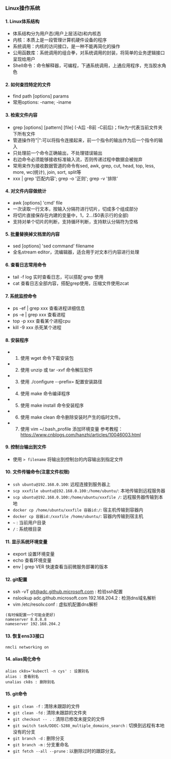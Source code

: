 ### Linux操作系统

#### 1. Linux体系结构
- 体系结构分为用户态(用户上层活动)和内核态
- 内核：本质上是一段管理计算机硬件设备的程序
- 系统调用：内核的访问接口，是一种不能再简化的操作
- 公用函数库：系统调用的组合拳，对系统调用的封装，将简单的业务逻辑接口呈现给用户
- Shell命令：命令解释器，可编程，下通系统调用，上通应用程序，充当胶水角色

#### 2. 如何查找特定的文件
- find path [options] params
- 常用options: -name; -iname

#### 3. 检索文件内容
- grep [options] [pattern] [file] (-A后 -B前 -C前后)；file为`*`代表当前文件夹下所有文件
- 管道操作符"|":可以将指令连接起来，前一个指令的输出作为后一个指令的输入
- 只处理前一个命令正确输出，不处理错误输出
- 右边命令必须能够接收标准输入流，否则传递过程中数据会被抛弃
- 常用来作为接收数据管道的命令有sed, awk, grep, cut, head, top, less, more, wc(统计), join, sort, split等
- xxx | grep '匹配内容'; grep -o '正则'; grep -v '排除' 

#### 4. 对文件内容做统计
- awk [options] 'cmd' file
- 一次读取一行文本，按输入分隔符进行切片，切成多个组成部分
- 将切片直接保存在内建的变量中，$1，$2...($0表示行的全部)
- 支持对单个切片的判断，支持循环判断，支持默认分隔符为空格

#### 5. 批量替换掉文档里的内容
- sed [options] 'sed command' filename
- 全名stream editor，流编辑器，适合用于对文本行内容进行处理

#### 6. 查看日志常用命令 
- tail -f log 实时查看日志，可以搭配 grep 使用
- cat 查看日志全部内容，搭配grep使用，压缩文件使用zcat

#### 7. 系统监控命令
- ps -ef | grep xxx 查看进程详细信息
- ps -e | grep xxx 查看进程
- top -p xxx 查看某个进程cpu
- kill -9 xxx 杀死某个进程

#### 8. 安装程序
- 1. 使用 wget 命令下载安装包
- 2. 使用 unzip 或 tar -xvf 命令解压软件
- 3. 使用 ./configure --prefix= 配置安装路径
- 4. 使用 make 命令编译程序
- 5. 使用 make install 命令安装程序
- 6. 使用 make clean 命令删除安装时产生的临时文件。
- 7. 使用 vim ~/.bash_profile 添加环境变量
参考教程：https://www.cnblogs.com/hanzhi/articles/10046003.html

#### 9. 控制台输出到文件
- 使用 `> filename` 将输出到控制台的内容输出到指定文件

#### 10. 文件传输命令(注意文件权限)
- `ssh ubuntu@192.168.0.100`: 远程连接到服务器上
- `scp xxxfile ubuntu@192.168.0.100:/home/ubuntu/`: 本地传输到远程服务器
- `scp ubuntu@192.168.0.100:/home/ubuntu/xxxfile /`: 远程服务器传输到本地
- `docker cp /home/ubuntu/xxxfile 容器id:/`: 宿主机传输到容器内
- `docker cp 容器id:/xxxfile /home/ubuntu/`: 容器内传输到宿主机
- `~` : 当前用户目录
- `/` : 系统根目录

#### 11. 显示系统环境变量
- export 设置环境变量
- echo 查看环境变量
- env | grep VER 快速查看当前微服务部署的版本

#### 12. git配置
- ssh -vT  git@adc.github.microsoft.com : 检验ssh配置
- nslookup adc.github.microsoft.com 192.168.204.2 : 检测dns域名解析
- vim /etc/resolv.conf : 虚拟机配置dns解析
```
(有时候配置一个可能会更好)
nameserver 8.8.8.8
nameserver 192.168.204.2
```

#### 13. 恢复ens33接口
```
nmcli networking on
```

#### 14. alias简化命令
```
alias ck8s='kubectl -n cys' : 设置别名
alias : 查看别名
unalias ck8s : 删除别名
```

#### 15. git命令
- `git clean -f` : 清除未跟踪的文件
- `git clean -fd` : 清除未跟踪的文件夹
- `git checkout -- .` : 清除已修改未提交的文件
- `git switch task/DDEC-5288_multiple_domains_search` : 切换到远程有本地没有的分支
- `git branch -d` : 删除分支
- `git branch -m` : 分支重命名
- `git fetch --all --prune` : 以删除过时的跟踪分支。
